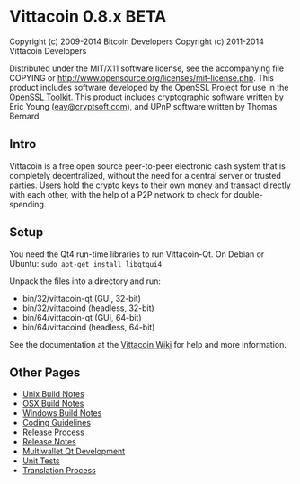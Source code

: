 Vittacoin 0.8.x BETA
====================

Copyright (c) 2009-2014 Bitcoin Developers
Copyright (c) 2011-2014 Vittacoin Developers

Distributed under the MIT/X11 software license, see the accompanying
file COPYING or http://www.opensource.org/licenses/mit-license.php.
This product includes software developed by the OpenSSL Project for use in the [OpenSSL Toolkit](http://www.openssl.org/). This product includes
cryptographic software written by Eric Young ([eay@cryptsoft.com](mailto:eay@cryptsoft.com)), and UPnP software written by Thomas Bernard.


Intro
---------------------
Vittacoin is a free open source peer-to-peer electronic cash system that is
completely decentralized, without the need for a central server or trusted
parties.  Users hold the crypto keys to their own money and transact directly
with each other, with the help of a P2P network to check for double-spending.


Setup
---------------------
You need the Qt4 run-time libraries to run Vittacoin-Qt. On Debian or Ubuntu:
	`sudo apt-get install libqtgui4`

Unpack the files into a directory and run:

- bin/32/vittacoin-qt (GUI, 32-bit)
- bin/32/vittacoind (headless, 32-bit)
- bin/64/vittacoin-qt (GUI, 64-bit)
- bin/64/vittacoind (headless, 64-bit)

See the documentation at the [Vittacoin Wiki](http://vittacoin.info)
for help and more information.


Other Pages
---------------------
- [Unix Build Notes](build-unix.md)
- [OSX Build Notes](build-osx.md)
- [Windows Build Notes](build-msw.md)
- [Coding Guidelines](coding.md)
- [Release Process](release-process.md)
- [Release Notes](release-notes.md)
- [Multiwallet Qt Development](multiwallet-qt.md)
- [Unit Tests](unit-tests.md)
- [Translation Process](translation_process.md)
